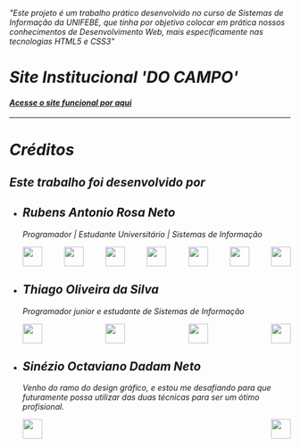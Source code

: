 <!--Apresentação-->
<p><i>"Este projeto é um trabalho prático desenvolvido no curso de Sistemas de Informação da UNIFEBE, que tinha por objetivo colocar em prática nossos conhecimentos de Desenvolvimento Web, mais especificamente nas tecnologias HTML5 e CSS3"</p>
<h1><strong>Site Institucional 'DO CAMPO'</strong></h1>
<h4><a href="https://rubensantoniorosa2704.github.io/docampo_website/">Acesse o site funcional por aqui</a></h4>
<hr>

<!--Integrantes-->
<h1>Créditos</h1>
<h2>Este trabalho foi desenvolvido por</h2>
<ul>
    <li>
        <h2 id="aluno1">Rubens Antonio Rosa Neto</h2>
        <p>Programador | Estudante Universitário | Sistemas de Informação</p>
        <div style="display:flex; justify-content: space-between;">
            <!--Github-->
            <a href="https://github.com/rubensantoniorosa2704" target="_blank"><img src="https://cdn3.iconfinder.com/data/icons/popular-services-brands/512/github-512.png" style="height:35px;"></a>
            <!--Linkedin-->
            <a href="https://www.linkedin.com/in/rubens-rosa-a927081b4/" target="_blank"><img src="https://static-00.iconduck.com/assets.00/linkedin-icon-2048x2048-ya5g47j2.png" style="height:35px;"></a>
            <!--Medium-->
            <a href="https://medium.com/@rubensrosaneto27" target="_blank"><img src="https://cdn-icons-png.flaticon.com/128/2504/2504925.png" style="height:35px;"></a>
            <!--Email-->
            <a href="mailto:rubensrosaneto27@gmail.com" target="_blank"><img src="https://cdn0.iconfinder.com/data/icons/apple-apps/100/Apple_Mail-512.png" style="height:35px;"></a>
            <!--Email Unifebe-->
            <a href="mailto:rubens.rosa@unifebe.edu.br" target="_blank"><img src="https://www.unifebe.edu.br/site/wp-content/uploads/unifebe.png" style="height:35px;"></a>
            <!--Instagram-->
            <a href="https://www.instagram.com/rubensrosa2704/" target="_blank"><img src="https://cdn-icons-png.flaticon.com/512/174/174855.png" style="height:35px;"></a>
            <!--WhatsApp-->
            <a href="https://wa.me/5548999654736" target="_blank"><img src="https://imagepng.org/wp-content/uploads/2017/08/whatsapp-icone-2.png" style="height:35px;"></a>
        </div>
    </li>
    <li>
        <h2 id="aluno2">Thiago Oliveira da Silva</h2>
        <p>Programador junior e estudante de Sistemas de Informação</p>
        <div style="display:flex; justify-content: space-between;">
            <!--Github-->
            <a href="https://github.com/Thiagox27" target="_blank"><img src="https://cdn3.iconfinder.com/data/icons/popular-services-brands/512/github-512.png" style="height:35px;"</a>
            <!--Linkedin-->
            <a href="https://www.linkedin.com/in/thiago-oliveira-da-silva-515184166/" target="_blank"><img src="https://static-00.iconduck.com/assets.00/linkedin-icon-2048x2048-ya5g47j2.png" style="height:35px;"></a>
            <!--Email Unifebe-->
            <a href="mailto:thiago@unifebe.edu.br" target="_blank"><img src="https://www.unifebe.edu.br/site/wp-content/uploads/unifebe.png" style="height:35px;"></a>
            <!--Email-->
            <a href="mailto:thiagoxoliveira23@gmail.com" target="_blank"><img src="https://cdn0.iconfinder.com/data/icons/apple-apps/100/Apple_Mail-512.png" style="height:35px;"></a>
        </div>
    </li>
    <li>
        <h2 id="aluno3">Sinézio Octaviano Dadam Neto</h2>
        <p>Venho do ramo do design gráfico, e estou me desafiando para que futuramente possa utilizar das duas técnicas para ser um ótimo profisional.</p>
        <div style="display:flex; justify-content: space-between;">
            <!--Github-->
            <a href="https://github.com/nezo-nezo" target="_blank"><img src="https://cdn3.iconfinder.com/data/icons/popular-services-brands/512/github-512.png" style="height:35px;"</a>
            <!--Email Unifebe-->
            <a href="mailto:sinezio.dadam@unifebe.edu.br" target="_blank"><img src="https://www.unifebe.edu.br/site/wp-content/uploads/unifebe.png" style="height:35px;"></a>
        </div>
    </li>
</ul>
